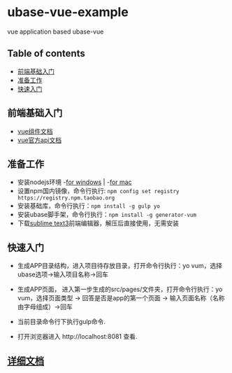 # ubase-vue-example
vue application based ubase-vue

## Table of contents
* [前端基础入门](#starting)
* [准备工作](#prepare)
* [快速入门](#quick-start)


## 前端基础入门
* [vue组件文档](http://res.wisedu.com/FS/vue-doc/module-utils_pageUtil.html)
* [vue官方api文档](http://cn.vuejs.org/api/)

## 准备工作
* 安装nodejs环境 -[for windows](http://res.wisedu.com/FS/tools/node-v5.6.0-x64.msi) | -[for mac](http://res.wisedu.com/FS/tools/node-v6.3.0.pkg)
* 设置npm国内镜像，命令行执行: `npm config set registry https://registry.npm.taobao.org`
* 安装基础库，命令行执行：`npm install -g gulp yo`
* 安装ubase脚手架，命令行执行：`npm install -g generator-vum`
* 下载[sublime text3](http://res.wisedu.com/FS/tools/sublime%20text%20vue.zip)前端编辑器，解压后直接使用，无需安装

## 快速入门

* 生成APP目录结构，进入项目待存放目录，打开命令行执行：yo vum，选择ubase选项->输入项目名称->回车
* 生成APP页面， 进入第一步生成的src/pages/文件夹，打开命令行执行：yo vum，选择页面类型 -> 回答是否是app的第一个页面 -> 输入页面名称（名称由字母组成）->回车

* 当前目录命令行下执行gulp命令.
* 打开浏览器进入 http://localhost:8081 查看.

## [详细文档](https://github.com/wisedu/ubase-wisedu)
